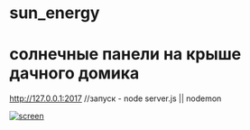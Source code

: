 # sun_energy
# солнечные панели на крыше дачного домика

http://127.0.0.1:2017
//запуск - node server.js  ||   nodemon

<a href="https://ibb.co/gBXwzQ"><img src="https://preview.ibb.co/niKLR5/screen.png" alt="screen" border="0"></a>
